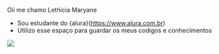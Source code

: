Oii me chamo Lethicia Maryane
- Sou estudante do {alura}(https://www.alura.com.br)
- Utilizo esse espaço para guardar os meus codigos e conhecimentos

![](https://media.tenor.com/wmesCSJCxpcAAAAi/tkthao219-bubududu.gif)
